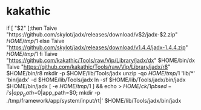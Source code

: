 # kakathic
if [ "$2" ];then
Taive "https://github.com/skylot/jadx/releases/download/v$2/jadx-$2.zip" $HOME/tmp/$1
else
Taive "https://github.com/skylot/jadx/releases/download/v1.4.4/jadx-1.4.4.zip" $HOME/tmp/$1
fi
Taive "https://github.com/kakathic/Tools/raw/Vip/Library/jadx/dx" $HOME/bin/dx
Taive "https://github.com/kakathic/Tools/raw/Vip/Library/jadx/r8" $HOME/bin/r8
mkdir -p $HOME/lib/Tools/jadx
unzip -qo $HOME/tmp/$1 'lib/*' 'bin/jadx' -d $HOME/lib/Tools/jadx
ln -sf $HOME/lib/Tools/jadx/bin/jadx $HOME/bin/jadx
[ -e $HOME/tmp/$1 ] && echo > $HOME/ck/$1$pb
sed -i 's|app_path=$0|app_path=$0; mkdir -p ./tmp/framework/app/system/input/rt|' $HOME/lib/Tools/jadx/bin/jadx
